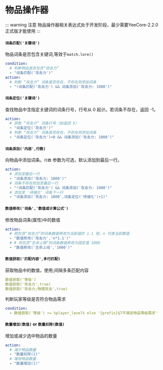 # 物品操作器

::: warning 注意
物品操作器相关表达式处于开发阶段，最少需要YeeCore-2.2.0正式版才能使用
:::

#### `词条匹配('关键词')`

物品词条是否包含关键词,等效于`match.lore()`

```yaml
condition:
  # 判断物品是否包含“攻击力”
  - "词条匹配('攻击力')"
action:
  # 判断 “攻击力” 词条是否存在，不存在则添加词条
  - "!词条匹配('攻击力') && 词条添加('攻击力: 1000')"
```

#### `词条定位('关键词')`

查找物品中含指定关键词的词条行号，行号从 0 起计。若词条不存在，返回 -1。

```yaml 
action:
  # 获取 “攻击力” 词条行号（如返回 5）
  - "词条定位('攻击力')"
  # 判断 “攻击力” 词条是否存在，不存在则添加词条
  - "词条定位('攻击力')<0 && 词条添加('攻击力: 1000')"
```

#### `词条添加('内容',行数)`

向物品中添加词条。`行数` 参数为可选，默认添加到最后一行。

```yaml
action:
  # 添加至最后一行
  - "词条添加('攻击力: 1000')"
  # 词条不存在则加至最后一行
  - "!词条匹配('攻击力') && 词条添加('攻击力: 1000')"
  # 添加至 '待强化' 词条下一行
  - "词条添加('攻击力: 1000',词条定位('待强化')+1)"
```

#### `数值修改('词条','数值或计算公式')`

修改物品词条(属性)中的数值

```yaml 
action:
  # 把包含“攻击力”的词条数值修改为当前值的 1.1 倍，n 代表当前数值
  - "数值修改('攻击力','n*1.1')"
  # # 将包含“生命上限”的词条数值修改为固定值 1000
  - "数值修改('生命上线','1000')"
```

#### `数值获取('匹配内容',多行匹配)`

获取物品中的数值，使用;间隔多条匹配内容

```yaml
数值获取('等级')
数值获取('攻击力',true)
数值获取('攻击力;物理攻击',true)
```

判断玩家等级是否符合物品需求

```yaml
condition:
  - 数值获取('等级') >= %player_level% else '{prefix}§7不满足物品等级需求'
```

#### `数量增加(数值)` or `数量扣除(数值)`

增加或减少选中物品的数量

```yaml 
action:
  # 减少物品数量
  - "数量扣除(1)"
  # 增加物品数量
  - "数量增加(1)"
```

